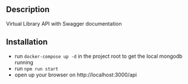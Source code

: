 ## Description

Virtual Library API with Swagger documentation

## Installation
- run ```docker-compose up -d``` in the project root to get the local mongodb running
- run ```npm run start```
- open up your browser on http://localhost:3000/api
